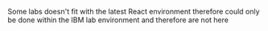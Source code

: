 Some labs doesn't fit with the latest React environment therefore could only be done within the IBM lab environment and therefore are not here